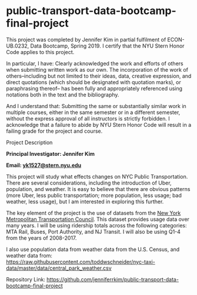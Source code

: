 # public-transport-data-bootcamp-final-project

This project was completed by Jennifer Kim in partial fulfilment of ECON-UB.0232, Data Bootcamp, Spring 2019. I certify that the NYU Stern Honor Code applies to this project.

In particular, I have: Clearly acknowledged the work and efforts of others when submitting written work as our own. The incorporation of the work of others–including but not limited to their ideas, data, creative expression, and direct quotations (which should be designated with quotation marks), or paraphrasing thereof– has been fully and appropriately referenced using notations both in the text and the bibliography.

And I understand that: Submitting the same or substantially similar work in multiple courses, either in the same semester or in a different semester, without the express approval of all instructors is strictly forbidden. I acknowledge that a failure to abide by NYU Stern Honor Code will result in a failing grade for the project and course.

Project Description

**Principal Investigator: Jennifer Kim**

**Email: yk1527@stern.nyu.edu**

This project will study what effects changes on NYC Public Transportation. There are several considerations, including the introduction of Uber, population, and weather. It is easy to believe that there are obvious patterns (more Uber, less public transportation; more population, less usage; bad weather, less usage), but I am interested in exploring this further. 

The key element of the project is the use of datasets from the [New York Metropolitan Transportation Council](https://www.nymtc.org/DATA-AND-MODELING//Transportation-Data-and-Statistics/Publications/Travel-Patterns). This dataset provides usage data over many years. I will be using ridership totals across the following categories: MTA Rail, Buses, Port Authority, and NJ Transit. I will also be using Q1-4 from the years of 2008-2017. 

I also use population data from  weather data from the U.S. Census, and weather data from: https://raw.githubusercontent.com/toddwschneider/nyc-taxi-data/master/data/central_park_weather.csv

Repository Link: https://github.com/jenniferrkim/public-transport-data-bootcamp-final-project
